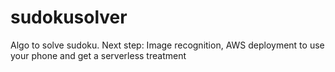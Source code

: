 # sudokusolver
Algo to solve sudoku. Next step: Image recognition, AWS deployment to use your phone and get a serverless treatment
